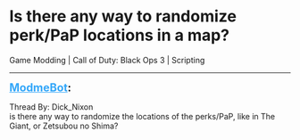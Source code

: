 # Is there any way to randomize perk/PaP locations in a map?
Game Modding | Call of Duty: Black Ops 3 | Scripting

---
<strong style="font-size: 1.4em;"><span style="text-decoration: underline;text-decoration-color: #34a7f9;"><span style="color:#34a7f9;">ModmeBot</span></span>:</strong>

<p>Thread By: Dick_Nixon<br />is there any way to randomize the locations of the perks/PaP, like in The Giant, or Zetsubou no Shima?</p>
